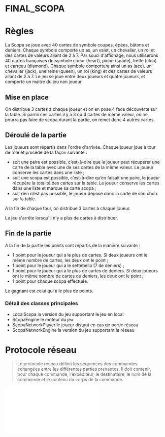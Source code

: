 # FINAL_SCOPA

# Règles

La Scopa se joue avec 40 cartes de symbole coupes, épées, bâtons et deniers. Chaque symbole comporte un as, un valet, un chevalier, un roi et des cartes de valeurs allant de 2 à 7. 
Par souci d'affichage, nous utiliserons 40 cartes françaises de symbole coeur (heart), pique (spade), trèfle (club) et carreau (diamond).  Chaque symbole comportera ainsi un as (ace), un chevalier (jack), une reine (queen), un roi (king) et des cartes de valeurs allant de 2 à 7.
Le jeu se joue entre deux joueurs et quatre joueurs, et comporte un maitre du jeu non joueur.

## Mise en place

On distribue 3 cartes à chaque joueur et on en pose 4 face découverte sur la table. Si parmi ces cartes il y a 3 ou 4 cartes de même valeur, on ne pourra pas faire de scopa durant la partie, on remet donc 4 autres cartes.

## Déroulé de la partie

Les joueurs sont répartis dans l'ordre d'arrivée. Chaque joueur joue à tour de rôle et procède de la façon suivante : 
-	soit une paire est possible, c’est-à-dire que le joueur peut récupérer une carte de la table avec une de ses cartes de la même valeur. Le joueur conserve les cartes dans une liste ;
-	soit une scopa est possible, c’est-à-dire qu’en faisait une paire, le joueur récupère la totalité des cartes sur la table. Le joueur conserve les cartes dans une liste et marque sa carte scopa ; 
-	soit rien n’est pas possible, le joueur dépose donc la carte de son choix sur la table.

A la fin de chaque tour, on distribue 3 cartes à chaque joueur.

Le jeu s'arrête lorsqu'il n'y a plus de cartes à distribuer.


## Fin de la partie

A la fin de la partie les points sont répartis de la manière suivante :
-	1 point pour le joueur qui a le plus de cartes. Si deux joueurs ont le même nombre de cartes, les deux ont le point ;
-	1 point pour le joueur qui a le settebello (7 de deniers) ;
-	1 point pour le joueur qui a le plus de cartes de deniers. Si deux joueurs ont le même nombre de cartes de deniers, les deux ont le point ;
-	1 point pour chaque scopa effectuée.

Le gagnant est celui qui a le plus de points.


### Détail des classes principales


* LocalScopa la version du jeu supportant le jeu en local
* ScopaEngine le moteur du jeu
* ScopaNetworkPlayer le joueur distant en cas de partie réseau
* ScopaNetworkEngine la version du jeu supportant le réseau


# Protocole réseau

> Le protocole réseau définit les séquences des commandes échangées entre les différentes parties prenantes. Il doit contenir, pour chaque commande, l'expéditeur, le destinataire, le nom de la commande et le contenu du corps de la commande.

![protocole](doc/protocole.pdf)

